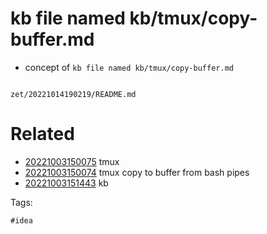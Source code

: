 # kb file named kb/tmux/copy-buffer.md

- concept of `kb file named kb/tmux/copy-buffer.md`

```
```

` zet/20221014190219/README.md `

# Related

- [20221003150075](/zet/20221003150075/README.md) tmux
- [20221003150074](/zet/20221003150074/README.md) tmux copy to buffer from bash pipes
- [20221003151443](/zet/20221003151443/README.md) kb

Tags:

    #idea
